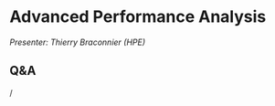 # Advanced Performance Analysis

*Presenter: Thierry Braconnier (HPE)*

<!--
-   Slides available on LUMI as:
    -   `/appl/local/training/4day-20231003/files/LUMI-4day-20231003-3_03_Advanced_Performace_analysis.pdf`
    -   `/project/project_465000524/slides/HPE/10_advanced_performance_analysis_merged.pdf` (temporary, for the lifetime of the project)
-   Recording available on LUMI as:
    `/appl/local/training/4day-20231003/recordings/3_03_Advanced_Performance_Analysis.mp4`

These materials can only be distributed to actual users of LUMI (active user account).
-->


## Q&A

/


